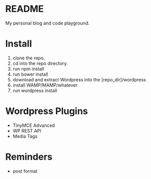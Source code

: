 # README #

My personal blog and code playground.

# Install #

1. clone the repo.
2. cd into the repo directory.
3. run npm install
4. run bower install
5. download and extract Wordpress into the [repo_dir]/wordpress
6. install WAMP/MAMP/whatever
7. run wordpress install

# Wordpress Plugins #

* TinyMCE Advanced
* WP REST API
* Media Tags

# Reminders #
* post format